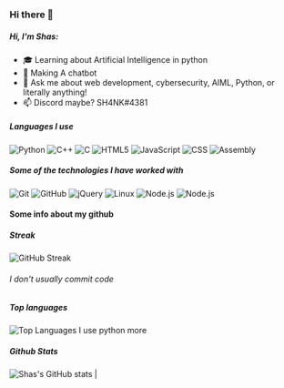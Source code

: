 ### Hi there 👋
##### Hi, I'm Shas:

- 🎓 Learning about Artificial Intelligence in python
- :test_tube: Making A chatbot
- :speech_balloon: Ask me about web development, cybersecurity, AIML, Python, or literally anything!
- :mailbox: Discord maybe? SH4NK#4381



##### Languages I use

![Python](https://img.shields.io/badge/-Python-000000?style=flat&logo=python)
![C++](https://img.shields.io/badge/-C++-000000?style=flat&logo=c%2B%2B)
![C](https://img.shields.io/badge/-C-000000?style=flat&logo=c)
![HTML5](https://img.shields.io/badge/-HTML5-000000?style=flat&logo=html5)
![JavaScript](https://img.shields.io/badge/-JavaScript-000000?style=flat&logo=javascript)
![CSS](https://img.shields.io/badge/-CSS3-000000?style=flat&logo=css3)
![Assembly](https://img.shields.io/badge/-Assembly-000000?style=flat&logo=asm)

##### Some of the technologies I have worked with

![Git](https://img.shields.io/badge/-Git-222222?style=flat&logo=git&logoColor=F05032)
![GitHub](https://img.shields.io/badge/-GitHub-222222?style=flat&logo=github&logoColor=181717)
![jQuery](https://img.shields.io/badge/-jQuery-222222?style=flat&logo=jQuery&logoColor=0769AD)
![Linux](https://img.shields.io/badge/-Linux-222222?style=flat&logo=linux&logoColor=FCC624)
![Node.js](https://img.shields.io/badge/-Node.js-222222?style=flat&logo=node.js&logoColor=339933)
![Node.js](https://img.shields.io/badge/-Firebase-222222?style=flat&logo=firebase&logoColor=F5820D)

#### Some info about my github
##### Streak                     
![GitHub Streak](https://github-readme-streak-stats.herokuapp.com/?user=ShasV05) <h6>I don't usually commit code</h6>
##### Top languages
![Top Languages](https://github-readme-stats.vercel.app/api/top-langs/?username=ShasV05&hide=javascript,css,basic)
I use python more
##### Github Stats
![Shas's GitHub stats](https://github-readme-stats.vercel.app/api?username=ShasV05&show_icons=true&theme=radical) |


